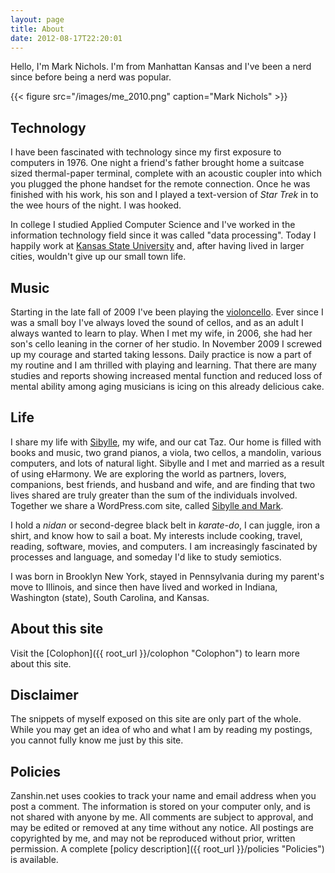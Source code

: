 ```yaml
---
layout: page
title: About
date: 2012-08-17T22:20:01
---
```

Hello, I'm Mark Nichols. I'm from Manhattan Kansas and I've been a nerd since before being a nerd was popular.

{{< figure src="/images/me_2010.png" caption="Mark Nichols" >}}

## Technology
I have been fascinated with technology since my first exposure to computers in 1976. One night a friend's father brought home a suitcase sized thermal-paper terminal, complete with an acoustic coupler into which you plugged the phone handset for the remote connection. Once he was finished with his work, his son and I played a text-version of _Star Trek_ in to the wee hours of the night. I was hooked.

In college I studied Applied Computer Science and I've worked in the information technology field since it was called "data processing". Today I happily work at [Kansas State University](http://ksu.edu "Kansas State University") and, after having lived in larger cities, wouldn't give up our small town life.

## Music
Starting in the late fall of 2009 I've been playing the [violoncello](https://cello.zanshin.net "Music"). Ever since I was a small boy I've always loved the sound of cellos, and as an adult I always wanted to learn to play. When I met my wife, in 2006, she had her son's cello leaning in the corner of her studio. In November 2009 I screwed up my courage and started taking lessons. Daily practice is now a part of my routine and I am thrilled with playing and learning. That there are many studies and reports showing increased mental function and reduced loss of mental ability among aging musicians is icing on this already delicious cake.

## Life
I share my life with [Sibylle](http://sibyllekuder.com "Elfenbein Klaviermusik"), my wife, and our cat Taz. Our home is filled with books and music, two grand pianos, a viola, two cellos, a mandolin, various computers, and lots of natural light. Sibylle and I met and married as a result of using eHarmony. We are exploring the world as partners, lovers, companions, best friends, and husband and wife, and are finding that two lives shared are truly greater than the sum of the individuals involved. Together we share a WordPress.com site, called [Sibylle and Mark](http://sibylleandmark.wordpress.com "Sibylle and Mark").

I hold a _nidan_ or second-degree black belt in _karate-do_, I can juggle, iron a shirt, and know how to sail a boat. My interests include cooking, travel, reading, software, movies, and computers. I am increasingly fascinated by processes and language, and someday I'd like to study semiotics.

I was born in Brooklyn New York, stayed in Pennsylvania during my parent's move to Illinois, and since then have lived and worked in Indiana, Washington (state), South Carolina, and Kansas.

## About this site
Visit the [Colophon]({{ root_url }}/colophon "Colophon") to learn more about this site.

## Disclaimer
The snippets of myself exposed on this site are only part of the whole. While you may get an idea of who and what I am by reading my postings, you cannot fully know me just by this site.

## Policies
Zanshin.net uses cookies to track your name and email address when you post a comment.  The information is stored on your computer only, and is not shared with anyone by me.  All comments are subject to approval, and may be edited or removed at any time without any notice.  All postings are copyrighted by me, and may  not be reproduced without prior, written permission. A complete [policy description]({{ root_url }}/policies "Policies") is available.
